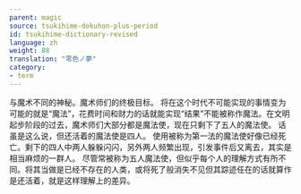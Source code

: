 ```yaml
---
parent: magic
source: tsukihime-dokuhon-plus-period
id: tsukihime-dictionary-revised
language: zh
weight: 88
translation: "零色ノ夢"
category:
- term
---
```


与魔术不同的神秘。魔术师们的终极目标。
将在这个时代不可能实现的事情变为可能的就是“魔法”，花费时间和财力的话就能实现“结果”不能被称作魔法。在文明起步阶段的过去，魔术师们大部分都是魔法使，现在只剩下了五人的魔法使。
话虽是这么说，但还活着的魔法使是四人。
使用被称为第一法的魔法使好像已经死亡。剩下的四人中两人躲躲闪闪，另外两人频繁出现，引发事件后又离去，其实是相当麻烦的一群人。
尽管常被称为五人魔法使，但似乎每个人的理解方式有所不同。将其当做是已经不存在的人类，或将死了般消失不见但其踪迹任在的话就算作是还活着，就是这样理解上的差异。
